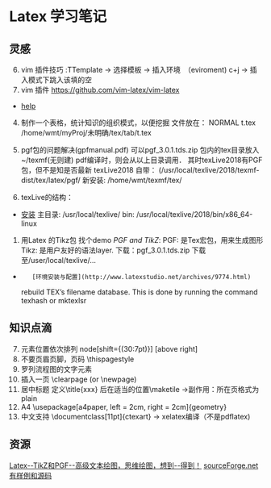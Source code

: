 # Latex 学习笔记

## 灵感

6. vim 插件技巧
	:TTemplate -> 选择模板
	<F5> 	  -> 插入环境　（eviroment)
	c+j       -> 插入模式下跳入该填的空
5. vim 插件
	https://github.com/vim-latex/vim-latex
-	[help](http://vim-latex.sourceforge.net/documentation/latex-suite-quickstart.html)
4. 制作一个表格，统计知识的组织模式，以便挖掘
	文件放在：  NORMAL  t.tex
	/home/wmt/myProj/未明确/tex/tab/t.tex

3. pgf包的问题解决(gpfmanual.pdf)
	可以pgf_3.0.1.tds.zip 包内的tex目录放入~/texmf(无则建)
	pdf编译时，则会从以上目录调用．
	其时texLive2018有PGF包，但不是知是否最新
	texLive2018 自带： (/usr/local/texlive/2018/texmf-dist/tex/latex/pgf/
	新安装: /home/wmt/texmf/tex/

2. texLive的结构：
-	[安装](https://blog.csdn.net/luoluo19550418/article/details/80503778)
	主目录: /usr/local/texlive/
	bin: /usr/local/texlive/2018/bin/x86_64-linux

1. 用Latex 的Tikz包
	找个demo
	_PGF and TikZ_: 
	PGF: 是Tex宏包，用来生成图形
	Tikz: 是用户友好的语法layer.
	下载：pgf_3.0.1.tds.zip 下载至/user/local/texlive/...
-        [环境安装与配置](http://www.latexstudio.net/archives/9774.html)	
	rebuild TEX’s filename database. This is done by
running the command texhash or mktexlsr

## 知识点滴
7. 元素位置依次排列 node[shift={(30:7pt)}]  [above right]
6. 不要页眉页脚，页码	\thispagestyle
5. 罗列流程图的文字元素
4. 插入一页 	\clearpage (or \newpage)
3. 居中标题	定义\title{xxx} 后在适当的位置\maketile ->副作用：所在页格式为plain
2. A4 		\usepackage[a4paper, left = 2cm, right = 2cm]{geometry}	 
1. 中文支持 	\documentclass[11pt]{ctexart} -> xelatex编译（不是pdflatex)
	

## 资源
[Latex--TikZ和PGF--高级文本绘图，思维绘图，想到--得到！](http://www.cnblogs.com/tsingke/p/6649800.html)
[sourceForge.net有样例和源码](https://sourceforge.net/projects/pgf/)
